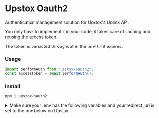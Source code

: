 # Upstox Oauth2

Authentication management solution for Upstox's Uplink API.

You only have to implement it in your code, it takes care of caching and reusing the access token.

The token is persisted throughout in the .env till it expires.

### Usage

```js
import performAuth from "upstox-oauth2";
const accessToken = await performAuth();
```

### Install

```
npm i upstox-oauth2
```

<details>
<summary>
Make sure your .env has the following variables and your redirect_uri is set to the one below on Upstox.
</summary>
<br>

CLIENT_ID = "your client_id"

CLIENT_SECRET = "your client_secret"

REDIRECT_URI = http://localhost:3000/redirect

Refer to Upstox documentation for the same.

</details>


